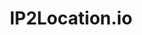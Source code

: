 ---
codehost: https://github.com/https://github.com/ip2location
facebook: https://facebook.com/ip2location
instagram: https://instagram.com/ip2location.ip
linkedin: https://linkedin.com/company/ip2location
logohandle: ip2locationio
sort: ip2location
title: IP2Location.io
twitter: https://x.com/ip2location
website: https://www.ip2location.io/
youtube: https://youtube.com/@ip2locationipgeolocation
---